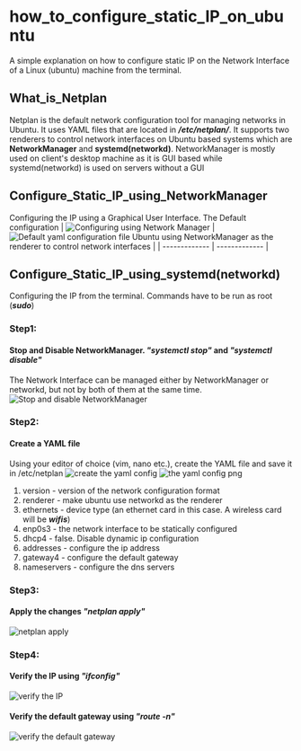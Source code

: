 # how_to_configure_static_IP_on_ubuntu
A simple explanation on how to configure static IP on the Network Interface of a Linux (ubuntu) machine from the terminal.

## What_is_Netplan
Netplan is the default network configuration tool for managing networks in Ubuntu. It uses YAML files that are located in ***/etc/netplan/***. It supports two renderers to control network interfaces on Ubuntu based systems which are **NetworkManager** and **systemd(networkd)**. NetworkManager is mostly used on client's desktop machine as it is GUI based while systemd(networkd) is used on servers without a GUI

## Configure_Static_IP_using_NetworkManager
  Configuring the IP using a Graphical User Interface. The Default configuration
| ![Configuring using Network Manager](https://user-images.githubusercontent.com/41688430/234799014-6f7cbfc6-f949-4506-a35f-5ae231e7efc3.PNG)  | ![Default yaml configuration file](https://user-images.githubusercontent.com/41688430/234800288-b54d701a-544a-4355-97da-8e653ce128ad.PNG) Ubuntu using NetworkManager as the renderer to control network interfaces |
| ------------- | ------------- |


## Configure_Static_IP_using_systemd(networkd)
  Configuring the IP from the terminal. Commands have to be run as root (***sudo***)
### Step1:
  #### Stop and Disable NetworkManager. ***"systemctl stop"*** and ***"systemctl disable"***
  The Network Interface can be managed either by NetworkManager or networkd, but not by both of them at the same time.
  ![Stop and disable NetworkManager](https://user-images.githubusercontent.com/41688430/234784731-15ea69d5-203e-4865-aa03-e511d2ba9e87.PNG)
  
### Step2:
  #### Create a YAML file 
  Using your editor of choice (vim, nano etc.), create the YAML file and save it in /etc/netplan
![create the yaml config](https://user-images.githubusercontent.com/41688430/234809912-18ec5492-dc15-45a0-a2dc-7b3869761f6e.PNG)
![the yaml config png](https://user-images.githubusercontent.com/41688430/234785949-4edcad72-d343-4d44-89da-9b93228622ec.png)  
1. version - version of the network configuration format 
2. renderer - make ubuntu use networkd as the renderer 
3. ethernets - device type (an ethernet card in this case. A wireless card will be ***wifis***) 
4. enp0s3 - the network interface to be statically configured 
5. dhcp4 - false. Disable dynamic ip configuration 
6. addresses - configure the ip address 
7. gateway4 - configure the default gateway 
8. nameservers - configure the dns servers


### Step3:
  #### Apply the changes ***"netplan apply"***
  ![netplan apply](https://user-images.githubusercontent.com/41688430/234805608-ffcb347f-0555-4db9-9e9a-90ce10e630d0.PNG)

### Step4:
  #### Verify the IP using ***"ifconfig"***
  ![verify the IP](https://user-images.githubusercontent.com/41688430/234808990-dded41e6-f711-4efc-8bf4-b3e5ed651e37.jpg)
  #### Verify the default gateway using ***"route -n"***
  ![verify the default gateway](https://user-images.githubusercontent.com/41688430/234809086-449887df-7d3c-4eee-a73c-b5b7829f9e94.jpg)




 

 

